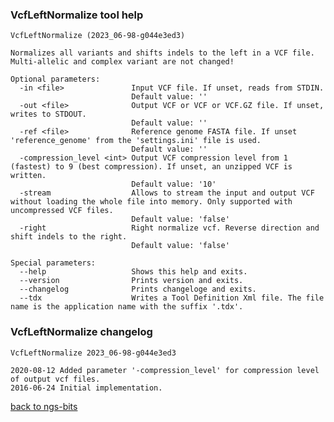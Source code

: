 ### VcfLeftNormalize tool help
	VcfLeftNormalize (2023_06-98-g044e3ed3)
	
	Normalizes all variants and shifts indels to the left in a VCF file. Multi-allelic and complex variant are not changed!
	
	Optional parameters:
	  -in <file>               Input VCF file. If unset, reads from STDIN.
	                           Default value: ''
	  -out <file>              Output VCF or VCF or VCF.GZ file. If unset, writes to STDOUT.
	                           Default value: ''
	  -ref <file>              Reference genome FASTA file. If unset 'reference_genome' from the 'settings.ini' file is used.
	                           Default value: ''
	  -compression_level <int> Output VCF compression level from 1 (fastest) to 9 (best compression). If unset, an unzipped VCF is written.
	                           Default value: '10'
	  -stream                  Allows to stream the input and output VCF without loading the whole file into memory. Only supported with uncompressed VCF files.
	                           Default value: 'false'
	  -right                   Right normalize vcf. Reverse direction and shift indels to the right.
	                           Default value: 'false'
	
	Special parameters:
	  --help                   Shows this help and exits.
	  --version                Prints version and exits.
	  --changelog              Prints changeloge and exits.
	  --tdx                    Writes a Tool Definition Xml file. The file name is the application name with the suffix '.tdx'.
	
### VcfLeftNormalize changelog
	VcfLeftNormalize 2023_06-98-g044e3ed3
	
	2020-08-12 Added parameter '-compression_level' for compression level of output vcf files.
	2016-06-24 Initial implementation.
[back to ngs-bits](https://github.com/imgag/ngs-bits)